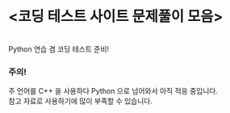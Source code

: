 <h1><코딩 테스트 사이트 문제풀이 모음></h1>
<br>
  Python 연습 겸 코딩 테스트 준비!
<br>
  <h3>주의!</h3>
  주 언어를 C++ 을 사용하다 Python 으로 넘어와서 아직 적응 중입니다.
  <br> 참고 자료로 사용하기에 많이 부족할 수 있습니다.
